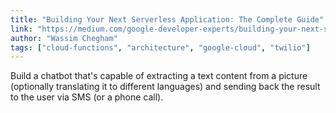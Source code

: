 ```yaml
---
title: "Building Your Next Serverless Application: The Complete Guide"
link: "https://medium.com/google-developer-experts/building-your-next-serverless-application-the-complete-guide-98e48f85bd3c"
author: "Wassim Chegham"
tags: ["cloud-functions", "architecture", "google-cloud", "twilio"]
---
```


Build a chatbot that's capable of extracting a text content from a picture (optionally translating it to different languages) and sending back the result to the user via SMS (or a phone call).
